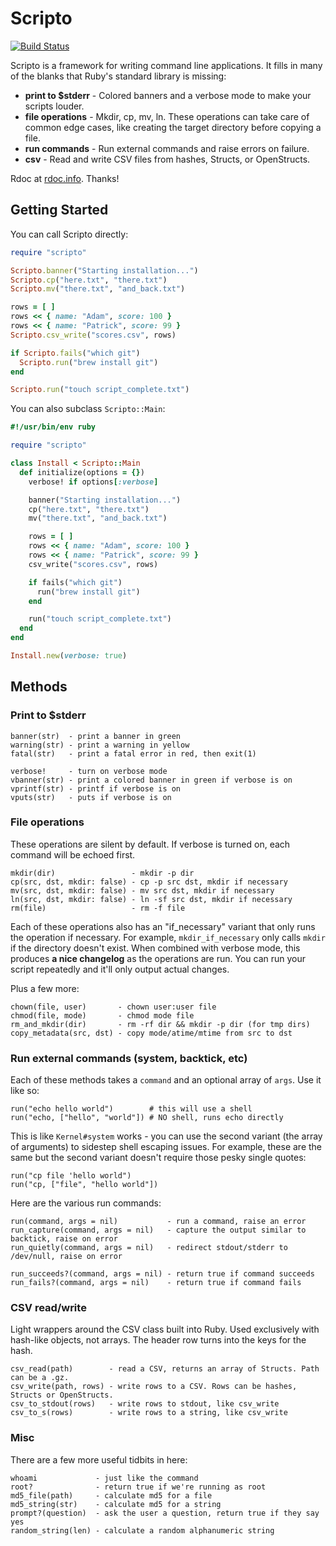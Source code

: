 # Scripto

[![Build Status](https://travis-ci.org/gurgeous/scripto.svg?branch=master)](https://travis-ci.org/gurgeous/scripto)

Scripto is a framework for writing command line applications. It fills in many of the blanks that Ruby's standard library is missing:

* **print to $stderr** - Colored banners and a verbose mode to make your scripts louder.
* **file operations** - Mkdir, cp, mv, ln. These operations can take care of common edge cases, like creating the target directory before copying a file.
* **run commands** - Run external commands and raise errors on failure.
* **csv** - Read and write CSV files from hashes, Structs, or OpenStructs.

Rdoc at [rdoc.info](http://rdoc.info/github/gurgeous/scripto/). Thanks!

## Getting Started

You can call Scripto directly:

```ruby
require "scripto"

Scripto.banner("Starting installation...")
Scripto.cp("here.txt", "there.txt")
Scripto.mv("there.txt", "and_back.txt")

rows = [ ]
rows << { name: "Adam", score: 100 }
rows << { name: "Patrick", score: 99 }
Scripto.csv_write("scores.csv", rows)

if Scripto.fails("which git")
  Scripto.run("brew install git")
end

Scripto.run("touch script_complete.txt")
```

You can also subclass `Scripto::Main`:

```ruby
#!/usr/bin/env ruby

require "scripto"

class Install < Scripto::Main
  def initialize(options = {})
    verbose! if options[:verbose]

    banner("Starting installation...")
    cp("here.txt", "there.txt")
    mv("there.txt", "and_back.txt")

    rows = [ ]
    rows << { name: "Adam", score: 100 }
    rows << { name: "Patrick", score: 99 }
    csv_write("scores.csv", rows)

    if fails("which git")
      run("brew install git")
    end

    run("touch script_complete.txt")
  end
end

Install.new(verbose: true)
```

## Methods

### Print to $stderr

```
banner(str)  - print a banner in green
warning(str) - print a warning in yellow
fatal(str)   - print a fatal error in red, then exit(1)

verbose!     - turn on verbose mode
vbanner(str) - print a colored banner in green if verbose is on
vprintf(str) - printf if verbose is on
vputs(str)   - puts if verbose is on
```

### File operations

These operations are silent by default. If verbose is turned on, each command will be echoed first.

```
mkdir(dir)                 - mkdir -p dir
cp(src, dst, mkdir: false) - cp -p src dst, mkdir if necessary
mv(src, dst, mkdir: false) - mv src dst, mkdir if necessary
ln(src, dst, mkdir: false) - ln -sf src dst, mkdir if necessary
rm(file)                   - rm -f file
```

Each of these operations also has an "if_necessary" variant that only runs the operation if necessary. For example, `mkdir_if_necessary` only calls `mkdir` if the directory doesn't exist. When combined with verbose mode, this produces **a nice changelog** as the operations are run. You can run your script repeatedly and it'll only output actual changes.

Plus a few more:

```
chown(file, user)       - chown user:user file
chmod(file, mode)       - chmod mode file
rm_and_mkdir(dir)       - rm -rf dir && mkdir -p dir (for tmp dirs)
copy_metadata(src, dst) - copy mode/atime/mtime from src to dst
```

### Run external commands (system, backtick, etc)

Each of these methods takes a `command` and an optional array of `args`. Use it like so:

```
run("echo hello world")        # this will use a shell
run("echo, ["hello", "world"]) # NO shell, runs echo directly
```

This is like `Kernel#system` works - you can use the second variant (the array of arguments) to sidestep shell escaping issues. For example, these are the same but the second variant doesn't require those pesky single quotes:

```
run("cp file 'hello world")
run("cp, ["file", "hello world"])
```

Here are the various run commands:

```
run(command, args = nil)           - run a command, raise an error
run_capture(command, args = nil)   - capture the output similar to backtick, raise on error
run_quietly(command, args = nil)   - redirect stdout/stderr to /dev/null, raise on error

run_succeeds?(command, args = nil) - return true if command succeeds
run_fails?(command, args = nil)    - return true if command fails
```

### CSV read/write

Light wrappers around the CSV class built into Ruby. Used exclusively with hash-like objects, not arrays. The header row turns into the keys for the hash.

```
csv_read(path)        - read a CSV, returns an array of Structs. Path can be a .gz.
csv_write(path, rows) - write rows to a CSV. Rows can be hashes, Structs or OpenStructs.
csv_to_stdout(rows)   - write rows to stdout, like csv_write
csv_to_s(rows)        - write rows to a string, like csv_write
```

### Misc

There are a few more useful tidbits in here:

```
whoami             - just like the command
root?              - return true if we're running as root
md5_file(path)     - calculate md5 for a file
md5_string(str)    - calculate md5 for a string
prompt?(question)  - ask the user a question, return true if they say yes
random_string(len) - calculate a random alphanumeric string
```
